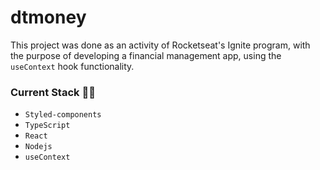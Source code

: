 # dtmoney

This project was done as an activity of Rocketseat's Ignite program, with the purpose of developing a financial management app, using the `useContext` hook functionality.

### Current Stack :technologist:
- `Styled-components`
- `TypeScript`
- `React`
- `Nodejs`
- `useContext`
